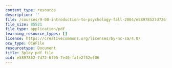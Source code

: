 ```yaml
---
content_type: resource
description: ''
file: /courses/9-00-introduction-to-psychology-fall-2004/e58978527d726f957e40fafe2f52ef06_10494.pdf
file_size: 85521
file_type: application/pdf
learning_resource_types: []
license: https://creativecommons.org/licenses/by-nc-sa/4.0/
ocw_type: OCWFile
resourcetype: Document
title: 3play pdf file
uid: e5897852-7d72-6f95-7e40-fafe2f52ef06
---
```

